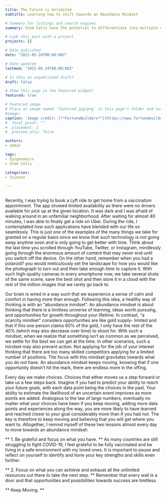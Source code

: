 ```yaml
---
title: The Future is Unlimited
subtitle: Learning how to shift towards an Abundance Mindset

# Summary for listings and search engines
summary: Stem Cells have the potential to differentiate into multiple cell types. Even though stem cells and differentiated cells are so different, both transcriptionally and phenotypically i.e they have different gene expression profiles and functions, they share the same genomic DNA sequence. Therefore, these functional differences may be linked with both molecular and structural changes in the genome that don’t change the underlying DNA sequence.

# Link this post with a project
projects: []

# Date published
date: "2021-05-24T00:00:00Z"

# Date updated
lastmod: "2021-05-24T00:00:00Z"

# Is this an unpublished draft?
draft: false

# Show this page in the Featured widget?
featured: true

# Featured image
# Place an image named `featured.jpg/png` in this page's folder and customize its options here.
#image:
caption: 'Image credit: [**FortuneBuilders**](https://www.fortunebuilders.com/abundance-mindset/)'
#  focal_point: ""
#  placement: 2
#  preview_only: false

authors:
- admin

tags:
- Epigenomics
- Stem Cells

categories:
- Science

---
```


##  


Recently, I was trying to book a Lyft ride to get home from a vaccination appointment. The app showed limited availability as there were no drivers available for pick up at the given location. It was dark and I was afraid of walking around in an unfamiliar neighborhood. After waiting for almost 40 minutes, I was able to finally get a ride on Uber. During the ride, I contemplated how such applications have blended with our life so seamlessly. This is just one of the examples of the many things we take for granted on a regular basis since we know that such technology is not going away anytime soon and is only going to get better with time. Think about the last time you scrolled through YouTube, Twitter, or Instagram, mindlessly going through the enormous amount of content that may never end until you switch off the device. On the other hand, remember when you had a polaroid? you would meticulously set the landscape for how you would like the photograph to turn out and then take enough time to capture it. With such high-quality cameras in every smartphone now, we take several shots of the same scene, save the best shot and then store it in a cloud with the rest of the million images that we rarely go back to. 

Our brain is wired in a way such that we experience a sense of calm and comfort in having more than enough. Following this idea, a healthy way of thinking is with an “abundance mindset”. An abundance mindset is about thinking that there is a limitless universe of learning, ideas worth pursuing, and opportunities for growth throughout your lifetime. In contrast, “a scarcity mindset” considers opportunities are like gold supply- limited and that if this one person claims 60% of the gold, I only have the rest of the 40% (which may also decrease over time) to shoot for. With such a mindset, when we realize that something isn’t as common as we perceived, we settle for the best we can get at the time. In other scenarios, such a mindset may also prevent action. Not applying for the job of your interest thinking that there are too many skilled competitors applying for a limited number of positions. The focus with this mindset gravitates towards what you do not have. An abundance mindset keeps moving, knowing that if one opportunity doesn’t hit the mark, there are endless more in the offing.

Every day we make choices.  Choices that either moves us a step forward or take us a few steps back. Imagine if you had to predict your ability to reach your future goals, with each data point being the choices in the past. Your ability to estimate the likelihood of an uncertain event improves as more points are added. Analogous to the law of large numbers, eventually no matter what your choices have been if you keep moving, adding more data points and experiences along the way, you are more likely to have learned and reached closer to your goal considerably more than if you had not. The key is therefore to keep moving and believing that you will get where you want to.
Altogether, I remind myself of these two lessons almost every day to move towards an abundance mindset:

** 1.	Be grateful and focus on what you have. **
As many countries are still struggling to fight COVID-19, I feel grateful to be fully vaccinated and be living in a safe environment with my loved ones. It is important to pause and reflect on yourself to identify and hone your key strengths and skills even further.

** 2.	Focus on what you can achieve and exhaust all the unlimited resources out there to take the next step. **
Remember that every wall is a door and that opportunities and possibilities towards success are limitless. 

** Keep Moving. **
